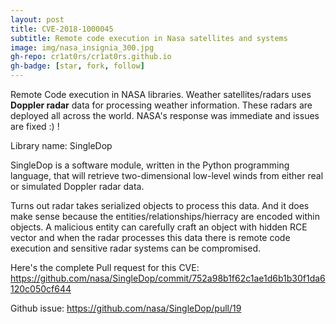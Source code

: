 ```yaml
---
layout: post
title: CVE-2018-1000045
subtitle: Remote code execution in Nasa satellites and systems
image: img/nasa_insignia_300.jpg
gh-repo: cr1at0rs/cr1at0rs.github.io
gh-badge: [star, fork, follow]
---
```


Remote Code execution in NASA libraries. Weather satellites/radars uses **Doppler radar**  data for processing weather information. These radars are deployed all across the world. NASA's response was immediate and issues are fixed :) !

Library name: SingleDop

SingleDop is a software module, written in the Python programming language, that will retrieve two-dimensional low-level winds from either real or simulated Doppler radar data.

Turns out radar takes serialized objects to process this data. And it does make sense because the entities/relationships/hierracy are encoded within objects. A malicious entity can carefully craft an object with hidden RCE vector and when the radar processes this data there is remote code execution and sensitive radar systems can be compromised.


Here's the complete Pull request for this CVE: https://github.com/nasa/SingleDop/commit/752a98b1f62c1ae1d6b1b30f1da6120c050cf644

Github issue: https://github.com/nasa/SingleDop/pull/19
